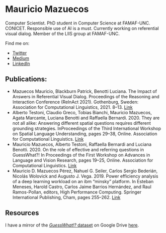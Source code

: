 # Mauricio Mazuecos

Computer Scientist. PhD student in Computer Science at FAMAF-UNC. CONICET. Responsible use of AI is a must. Currently working on referential visual dialog. Member of the LIIS group at FAMAF-UNC.


Find me on:
   - [Twitter](https://twitter.com/maury_green)
   - [Medium](https://maurygreen.medium.com/)
   - [LinkedIn](https://www.linkedin.com/in/mauricio-mazuecos-56b699133/)


## Publications:
  - Mazuecos  Mauricio,  Blackburn  Patrick,  Benotti  Luciana.  The Impact of Answers in Referential Visual Dialog. Proceedings of the Reasoning and Interaction Conference (ReInAct 2021). Gothenburg, Sweden: Association for Computational Linguistics, 2021. 8–13. [Link](https://aclanthology.org/2021.reinact-1.2/)
  - Alberto Testoni, Claudio Greco, Tobias Bianchi, Mauricio Mazuecos, Agata Marcante, Luciana Benotti and Raffaella Bernardi. 2020. They are not all alike: Answering different spatial questions requires different grounding strategies. InProceedings of the Third International Workshop on Spatial Language Understanding,  pages 29–38, Online. Association for Computational Linguistics. [Link](https://www.aclweb.org/anthology/2020.splu-1.4/)
  - Mauricio Mazuecos, Alberto Testoni, Raffaella Bernardi and Luciana Benotti. 2020. On the role of effective and referring questions in GuessWhat?! In Proceedings of the First Workshop on Advances in Language and Vision Research, pages 19–25, Online. Association for Computational Linguistics. [Link](https://www.aclweb.org/anthology/2020.alvr-1.4/)
  - Mauricio D. Mazuecos Pérez, Nahuel G. Seiler, Carlos Sergio Bederián, Nicolás Wolovick and Augusto J. Vega. 2019. Power efficiency analysis of a deep learning workload on an ibm “minsky” platform. In Esteban Meneses, Harold Castro, Carlos Jaime Barrios Hernández, and Raul Ramos-Pollan, editors, High Performance Computing. Springer International Publishing, Cham, pages 255–262. [Link](https://cs.famaf.unc.edu.ar/~nicolasw/GPGPU/CARLA_2018_paper_36.pdf)

## Resources

I have a mirror of the [_GuessWhat!?_ dataset]() on Google Drive [here](https://drive.google.com/file/d/1JiJIV_Ve65SHriU8veTtLVWmlM-Nu6pi/view?usp=sharing).

